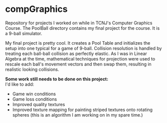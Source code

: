 compGraphics
============

Repository for projects I worked on while in TCNJ's Computer Graphics Course. The PoolBall directory contains my final project for the course. It is a 9-ball simulator.

My final project is pretty cool. It creates a Pool Table and initializes the setup into one typical for a game of 9-ball. Collision resolution is handled by treating each ball-ball collision as perfectly elastic. As I was in Linear Algebra at the time, mathematical techniques for projection were used to rescale each ball's movement vectors and then swap them, resulting in realistic looking collisions. 

<strong>Some work still needs to be done on this project:</strong><br>
I'd like to add:
<ul>
  <li>Game win conditions</li>
  <li>Game loss conditions</li>
  <li>Improved quality textures</li>
  <li>Improved texture mapping for painting striped textures onto rotating spheres (this is an algorithm I am working on in my spare time.)</li>
</ul>
